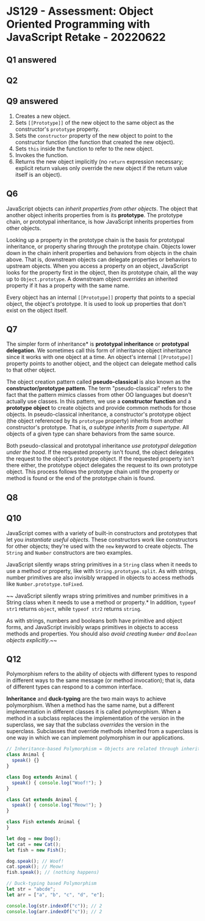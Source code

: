 # JS129 - Assessment: Object Oriented Programming with JavaScript Retake - 20220622

## Q1 answered

## Q2

## Q9 answered

1. Creates a new object.
2. Sets `[[Prototype]]` of the new object to the same object as the constructor's `prototype` property.
3. Sets the `constructor` property of the new object to point to the constructor function (the function that created the new object).
4. Sets `this` inside the function to refer to the new object.
5. Invokes the function.
6. Returns the new object implicitly (no `return` expression necessary; explicit return values only override the new object if the return value itself is an object).

## Q6

JavaScript objects can *inherit properties from other objects*. The object that another object inherits properties from is its **prototype**. The prototype chain, or prototypal inheritance, is how JavaScript inherits properties from other objects.

Looking up a property in the prototype chain is the basis for prototypal inheritance, or property sharing through the prototype chain. Objects lower down in the chain inherit properties and behaviors from objects in the chain above. That is, downstream objects can delegate properties or behaviors to upstream objects. When you access a property on an object, JavaScript looks for the property first in the object, then its prototype chain, all the way up to `Object.prototype`. A downstream object *overrides* an inherited property if it has a property with the same name.

Every object has an internal `[[Prototype]]` property that points to a special object, the object's prototype. It is used to look up properties that don't exist on the object itself.

## Q7

The simpler form of inheritance* is **prototypal inheritance** or **prototypal delegation**. We sometimes call this form of inheritance object inheritance since it works with one object at a time. An object's internal `[[Prototype]]` property points to another object, and the object can delegate method calls to that other object.

The object creation pattern called **pseudo-classical** is also known as the **constructor/prototype pattern**. The term "pseudo-classical" refers to the fact that the pattern mimics classes from other OO languages but doesn't actually use classes. In this pattern, we use a **constructor function** and a **prototype object** to create objects and provide common methods for those objects. In pseudo-classical inheritance, a constructor's prototype object (the object referenced by its `prototype` property) inherits from another constructor's prototype. That is, *a subtype inherits from a supertype*. All objects of a given type can share behaviors from the same source.

Both pseudo-classical and prototypal inheritance *use prototypal delegation under the hood*. If the requested property isn't found, the object delegates the request to the object's prototype object. If the requested property isn't there either, the prototype object delegates the request to its own prototype object. This process follows the prototype chain until the property or method is found or the end of the prototype chain is found.

## Q8

## Q10

JavaScript comes with a variety of built-in constructors and prototypes that let you *instantiate useful objects*. These constructors work like constructors for other objects; they're used with the `new` keyword to create objects. The `String` and `Number` constructors are two examples.

JavaScript silently wraps string primitives in a `String` class when it needs to use a method or property, like with `String.prototype.split`. As with strings, number primitives are also invisibly wrapped in objects to access methods like `Number.prototype.toFixed`.

~~
JavaScript silently wraps string primitives and number primitives in a String class when it needs to use a method or property.* In addition, `typeof str1` returns `object`, while `typeof str2` returns `string`.

As with strings, numbers and booleans both have primitive and object forms, and JavaScript invisibly wraps primitives in objects to access methods and properties. You should also *avoid creating `Number` and `Boolean` objects explicitly*.~~

## Q12

Polymorphism refers to the ability of objects with different types to respond in different ways to the same message (or method invocation); that is, data of different types can respond to a common interface.

**Inheritance** and **duck-typing** are the two main ways to achieve polymorphism. When a method has the same name, but a different implementation in different classes it is called polymorphism. When a method in a subclass replaces the implementation of the version in the superclass, we say that the subclass *overrides* the version in the superclass. Subclasses that override methods inherited from a superclass is one way in which we can implement polymorphism in our applications.

```js
// Inheritance-based Polymorphism = Objects are related through inheritance
class Animal {
  speak() {}
}

class Dog extends Animal {
  speak() { console.log("Woof!"); }
}

class Cat extends Animal {
  speak() { console.log("Meow!"); }
}

class Fish extends Animal {
}

let dog = new Dog();
let cat = new Cat();
let fish = new Fish();

dog.speak(); // Woof!
cat.speak(); // Meow!
fish.speak(); // (nothing happens)
```

```js
// Duck-typing based Polymorphism
let str = "abcde";
let arr = ["a", "b", "c", "d", "e"];

console.log(str.indexOf("c")); // 2
console.log(arr.indexOf("c")); // 2
```